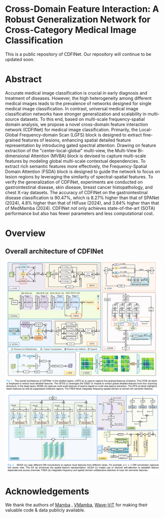 # Cross-Domain Feature Interaction: A Robust Generalization Network for Cross-Category Medical Image Classification
This is a public repository of CDFINet. Our repository will continue to be updated soon.
# Abstract
Accurate medical image classification is crucial in early diagnosis and treatment of diseases. However, the high heterogeneity among different medical images leads to the prevalence of networks designed for single medical image classification. In contrast, universal medical image classification networks have stronger generalization and scalability in multi-source datasets. To this end, based on multi-scale frequency-spatial domain analysis, we propose a novel cross-domain feature interaction network (CDFINet) for medical image classification. Primarily, the Local-Global Frequency-domain Scan (LGFS) block is designed to extract fine-grained features of lesions, enhancing spatial detailed feature representation by introducing gated spectral attention. Drawing on feature extraction of the "center-local-global" multi-view, the Multi-View Bi-dimensional Attention (MVBA) block is devised to capture multi-scale features by modeling global multi-scale contextual dependencies. To extract rich semantic features more effectively, the Frequency-Spatial Domain Attention (FSDA) block is designed to guide the network to focus on lesion regions by leveraging the similarity of spectral-spatial features. To verify the generalization of CDFINet, experiments are conducted on gastrointestinal disease, skin disease, breast cancer histopathology, and chest X-ray datasets. The accuracy of CDFINet on the gastrointestinal disease classification is 90.47%, which is 8.27% higher than that of SPANet (2024), 4.8% higher than that of HiFuse (2024), and 3.84% higher than that of MedMamba (2024).  CDFINet not only achieves state-of-the-art (SOTA) performance but also has fewer parameters and
less computational cost. 
# Overview
## Overall architecture of CDFINet
![Fig 1.](Image/Fig1.png)
![Fig 2.](Image/Fig2.png)

# Acknowledgements
We thank the authors of [Mamba](https://github.com/state-spaces/mamba) , [VMamba](https://github.com/MzeroMiko/VMamba), [Wave-ViT](https://github.com/YehLi/ImageNetModel) for making their valuable code & data publicly available.